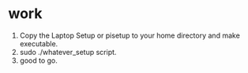 # work
1. Copy the Laptop Setup or pisetup to your home directory and make executable.
2. sudo ./whatever_setup script.
3. good to go.
